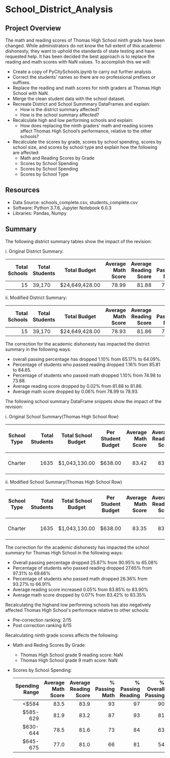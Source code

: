 # School_District_Analysis
## Project Overview
The math and reading scores of Thomas High School ninth grade have been changed. While administrators do not know the full extent of this academic dishonesty, they want to uphold the standards of state testing and have requested help. It has been decided the best approach is to replace the reading and math scores with NaN values. To accomplish this we will:
- Create a copy of PyCitySchools.ipynb to carry out further analysis
- Correct the students' names so there are no professional prefixes or suffixes.
- Replace the reading and math scores for ninth graders at Thomas High School with NaN.
- Merge the clean student data with the school dataset.
- Recreate District and School Summmary DataFrames and explain:
  - How is the district summary affected?
  - How is the school summary affected?
- Recalculate high and low performing schools and explain:
  - How does replacing the ninth graders’ math and reading scores affect Thomas High School’s performance, relative to the other schools?
- Recalculate the scores by grade, scores by school spending, scores by school size, and scores by school type and explain how the following are affected:
  - Math and Reading Scores by Grade
  - Scores by School Spending
  - Scores by School Spending
  - Scores by School Type
## Resources
  - Data Source: schools_complete.csv, students_complete.csv
  - Software: Python 3.7.6, Jupyter Notebook 6.0.3
  - Libraries: Pandas, Numpy
## Summary
  The following district summary tables show the impact of the revision:
  
  i. Original District Summary:
  
|Total Schools|Total Students| Total Budget |Average Math Score|Average Reading Score|% Passing Math|% Passing Reading|% Overall Passing|
|------------:|--------------|--------------|-----------------:|--------------------:|-------------:|----------------:|---------------:|
|           15|39,170        |$24,649,428.00|             78.99|                81.88|         74.98|            85.81|           65.17|
  
  ii. Modified District Summary:
  
Total Schools|Total Students| Total Budget |Average Math Score|Average Reading Score|% Passing Math|% Passing Reading|% Overall Passing|
|------------:|--------------|--------------|-----------------:|--------------------:|-------------:|----------------:|---------------:|
|           15|39,170        |$24,649,428.00|             78.93|                81.86|         73.88|            84.65|           64.09|

The correction for the academic dishonesty has impacted the district summary in the following ways:
  - overall passing percentage has dropped 1.10% from 65.17% to 64.09%.
  - Percentage of students who passed reading dropped 1.16% from 85.81 to 84.65.
  - Percentage of students who passed math dropped 1.10% from 74.98 to 73.88.
  - Average reading score dropped by 0.02% from 81.88 to 81.86.
  - Average math score dropped by 0.06% from 78.99 to 78.93.
  
The following school summary DataFrame snippets show the impact of the revision:
 
  i. Original School Summary(Thomas High School Row)
 
 |School Type|Total Students|Total School Budget|Per Student Budget|Average Math Score|Average Reading Score|% Passing Math|% Passing Reading|% Overall Passing|Spending Ranges (Per Student)|   School Size    |
|-----------|-------------:|-------------------|------------------|-----------------:|--------------------:|-------------:|----------------:|----------------:|-----------------------------|------------------|
|Charter    |          1635|$1,043,130.00      |$638.00           |             83.42|                83.85|         93.27|            97.31|            90.95|$630-644                     |Medium (1000-2000)|
  
  ii. Modified School Summary(Thomas High School Row)
  
  |School Type|Total Students|Total School Budget|Per Student Budget|Average Math Score|Average Reading Score|% Passing Math|% Passing Reading|% Overall Passing|Spending Ranges (Per Student)|   School Size    |
|-----------|-------------:|-------------------|------------------|-----------------:|--------------------:|-------------:|----------------:|----------------:|-----------------------------|------------------|
|Charter    |          1635|$1,043,130.00      |$638.00           |             83.35|                83.90|         66.91|            69.66|            65.08|$630-644                     |Medium (1000-2000)|

The correction for the academic dishonesty has impacted the school summary for Thomas High School in the following ways:
  - Overall passing percentage dropped 25.87% from 90.95% to 65.08%
  - Percentage of students who passed reading dropped 27.65% from 97.31% to 69.66%
  - Percentage of students who passed math dropped 26.36% from 93.27% to 66.91%
  - Average reading score increased 0.05% from 83.85% to 83.90% 
  - Average math score dropped by 0.07% from 83.42% to 83.35%

Recalculating the highand low performing schools has also negatively affected Thomas High School's performace relative to other schools:
  - Pre-correction ranking: 2/15
  - Post correction ranking 8/15
  
Recalculating ninth grade scores affects the following:
  - Math and Reding Scores By Grade:
    - Thomas High School grade 9 reading score: NaN
    - Thomas High School grade 9 math score: NaN
  - Scores by School Spending:
     
      
     |Spending Range|Average Math Score|Average Reading Score|% Passing Math|% Passing Reading|% Overall Passing|
     |-------------:|-----------------:|--------------------:|-------------:|----------------:|----------------:|
     |        <$584 |              83.5|                 83.9|            93|               97|               90|
     |      $585-629|              81.9|                 83.2|            87|               93|               81|
     |      $630-644|              78.5|                 81.6|            73|               84|               63|
     |      $645-675|              77.0|                 81.0|            66|               81|               54|
 
 
